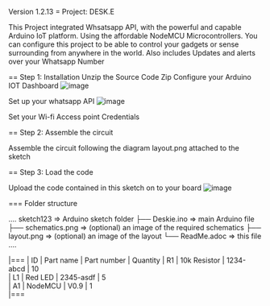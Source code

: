 Version 1.2.13
= Project: DESK.E

This Project integrated Whsatsapp API, with the powerful and capable Arduino IoT platform. Using the affordable NodeMCU Microcontrollers.
You can configure this project to be able to control your gadgets or sense surrounding from anywhere in the world.
Also includes Updates and alerts over your Whatsapp Number

== Step 1: Installation
Unzip the Source Code Zip
Configure your Arduino IOT Dashboard
 ![image](https://user-images.githubusercontent.com/63401208/209717363-d6c05da7-182d-42cd-9172-ef3b16a4ccb0.png)

Set up your whatsapp API
 ![image](https://user-images.githubusercontent.com/63401208/209717367-62f21405-fee5-4b45-afd9-5653de065a6a.png)



Set your Wi-fi Access point Credentials

== Step 2: Assemble the circuit

Assemble the circuit following the diagram layout.png attached to the sketch

== Step 3: Load the code

Upload the code contained in this sketch on to your board
![image](https://user-images.githubusercontent.com/63401208/209717345-1c1ca899-6737-43fd-bdfc-7cd3bc7a3d21.png)



=== Folder structure

....
 sketch123                => Arduino sketch folder
  ├── Deskie.ino       => main Arduino file
  ├── schematics.png      => (optional) an image of the required schematics
  ├── layout.png          => (optional) an image of the layout
  └── ReadMe.adoc         => this file
....


|===
| ID | Part name      | Part number | Quantity
| R1 | 10k Resistor   | 1234-abcd   | 10       
| L1 | Red LED        | 2345-asdf   | 5        
| A1 | NodeMCU        |      V0.9   | 1        
|===

